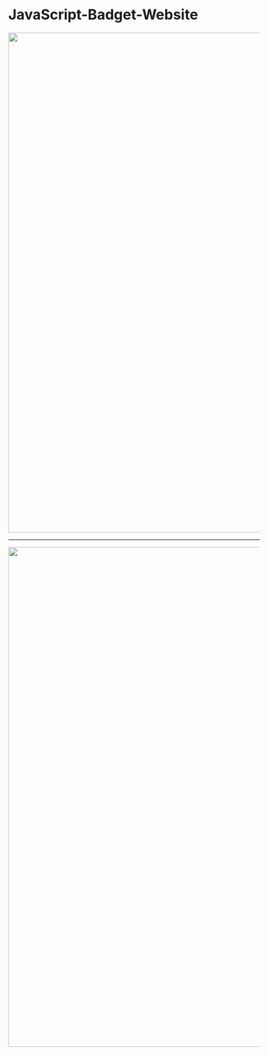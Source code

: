 # JavaScript-Badget-Website
<img src='https://user-images.githubusercontent.com/16438786/41327732-d4bf0c1a-6ec4-11e8-9f00-67d8651628e7.PNG' width=1000/>
<br/><hr/>
<img src='https://user-images.githubusercontent.com/16438786/41316434-a7681a40-6e92-11e8-9e1c-dd388f945001.png' width=1000 />
